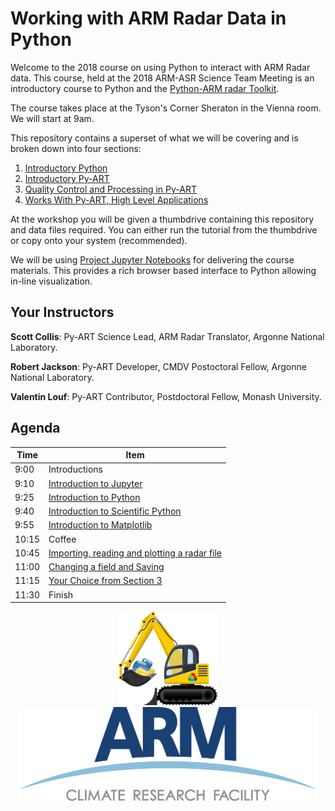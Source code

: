 # Working with ARM Radar Data in Python 
Welcome to the 2018 course on using Python to interact with ARM Radar data. 
This course, held at the 2018 ARM-ASR Science Team Meeting is an introductory 
course to Python and the 
[Python-ARM radar Toolkit](https://github.com/ARM-DOE/pyart).

The course takes place at the Tyson's Corner Sheraton in the Vienna room. 
We will start at 9am. 

This repository contains a superset of what we will be covering and is 
broken down into four sections:
1. [Introductory Python](https://github.com/EVS-ATMOS/stm_2018_pyart_course/tree/master/0_Introductory_python)
2. [Introductory Py-ART](https://github.com/EVS-ATMOS/stm_2018_pyart_course/tree/master/1_Introductory_pyart)
3. [Quality Control and Processing in Py-ART](https://github.com/EVS-ATMOS/stm_2018_pyart_course/tree/master/2_QC_and_processing_in_pyart)
4. [Works With Py-ART, High Level Applications](https://github.com/EVS-ATMOS/stm_2018_pyart_course/tree/master/3_Works_with_pyart)

At the workshop you will be given a thumbdrive containing this repository and data files required. 
You can either run the tutorial from the thumbdrive or copy onto your system (recommended).

We will be using [Project Jupyter Notebooks](http://jupyter.org/) for delivering the course materials. This
 provides a rich browser based interface to Python allowing in-line visualization.

## Your Instructors

**Scott Collis**: Py-ART Science Lead, ARM Radar Translator, Argonne National Laboratory.

**Robert Jackson**: Py-ART Developer, CMDV Postoctoral Fellow, Argonne National Laboratory.

**Valentin Louf**: Py-ART Contributor, Postdoctoral Fellow, Monash University.

## Agenda

| Time        | Item          | 
|------------- |------------- |
|9:00          | Introductions 
|9:10          | [Introduction to Jupyter](https://github.com/EVS-ATMOS/stm_2018_pyart_course/blob/master/0_Introductory_python/0.1_Introduction_to_Jupyter.ipynb)| 
|9:25          | [Introduction to Python](https://github.com/EVS-ATMOS/stm_2018_pyart_course/blob/master/0_Introductory_python/0.2_Introduction_to_python.ipynb)|    
|9:40          | [Introduction to Scientific Python](https://github.com/EVS-ATMOS/stm_2018_pyart_course/blob/master/0_Introductory_python/0.3_Introduction_to_numerical_and_scientific_python.ipynb)|
|9:55          | [Introduction to Matplotlib](https://github.com/EVS-ATMOS/stm_2018_pyart_course/blob/master/0_Introductory_python/0.4_Introduction_to_Matplotlib.ipynb)|
|10:15         | Coffee| 
|10:45         | [Importing, reading and plotting a radar file](https://github.com/EVS-ATMOS/stm_2018_pyart_course/blob/master/1_Introductory_pyart/1.0_Importing_reading_and_plotting_a_radar_file.ipynb)|
|11:00         | [Changing a field and Saving](https://github.com/EVS-ATMOS/stm_2018_pyart_course/blob/master/1_Introductory_pyart/1.3_Changing_a_field_and_saving.ipynb)|
|11:15         | [Your Choice from Section 3](https://github.com/EVS-ATMOS/stm_2018_pyart_course/tree/master/3_Works_with_pyart)|
|11:30         | Finish| 

<p align="center">
  <img src="./digr.jpg" height="150">
  <img src="./ARM.png" height="150">
</p>

